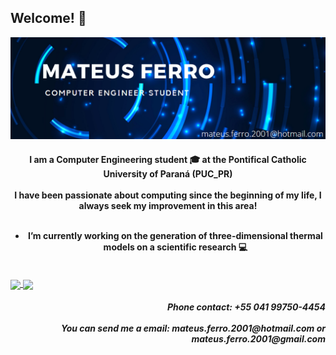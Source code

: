 ## Welcome! 👾

<p align = "center">
  <img src="https://github.com/MateusFerroAntunesdeOliveira/MyFolder/blob/main/Images_to_GitHub/profile_com_fundo_e_contato.png" width = "975"/>
</p>

<h4 align = "center"> 
  I am a Computer Engineering student 🎓 at the Pontifical Catholic University of Paraná (PUC_PR) <br> <br>
  I have been passionate about computing since the beginning of my life, I always seek my improvement in this area! <br> <br>
  <ul>
    <li> I’m currently working on the generation of three-dimensional thermal models on a scientific research 💻 <br> <br> </li>
  </ul>
</h4> 

<a href="https://github.com/MateusFerroAntunesdeOliveira/github-readme-stats">
  <img height = "200" align = "center" src = "https://github-readme-stats.vercel.app/api?username=MateusFerroAntunesdeOliveira&show_icons=true&theme=radical"/>
</a>
<a href="https://github.com/MateusFerroAntunesdeOliveira/github-readme-stats">
  <img height = "200" align = "center" src = "https://github-readme-stats.vercel.app/api/top-langs/?username=MateusFerroAntunesdeOliveira&langs_count=8&show_icons=true&theme=radical" />
</a>

<h5 align = "end"> 
  Phone contact: +55 041 99750-4454 <br> <br>
  You can send me a email: mateus.ferro.2001@hotmail.com or mateus.ferro.2001@gmail.com <br> <br>
</h5> 

<!--
**MateusFerroAntunesdeOliveira/MateusFerroAntunesdeOliveira** is a ✨ _special_ ✨ repository because its `README.md` (this file) appears on your GitHub profile.
